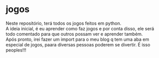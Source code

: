 # jogos
Neste repositório, terá todos os jogos feitos em python. </br>
A ideia inicial, é eu aprender como faz jogos e por conta disso, ele será todo comentado para que outros possam ver e aprender também. </br> 
Após pronto, irei fazer um import para o meu blog q tem uma aba em especial de jogos, paara diversas pessoas poderem se divertir. É isso peoples!!!
